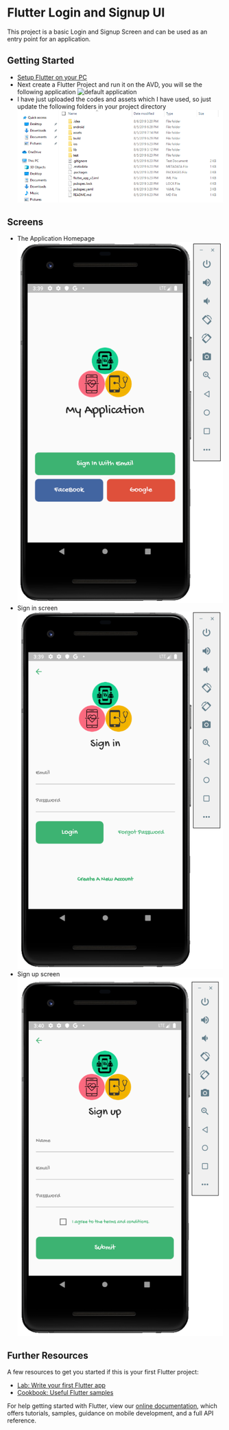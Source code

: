 # Flutter Login and Signup UI

This project is a basic Login and Signup Screen and can be used as an entry point for an application.

## Getting Started

- [Setup Flutter on your PC](https://flutter.dev/docs/get-started/editor?tab=vscode)
- Next create a Flutter Project and run it on the AVD, you will se the following application ![default application](https://cloud.netlifyusercontent.com/assets/344dbf88-fdf9-42bb-adb4-46f01eedd629/180fcd19-9d6e-4083-a3b9-4d2b25577c59/01-introductory-article-on-google-s-flutter.png)
- I have just uploaded the codes and assets which I have used, so just update the following folders in your project directory ![directory](https://github.com/prateekkr94/Project-Work/blob/master/Flutter%20Login%20UI/Screens/Directory.PNG)

## Screens
- The Application Homepage ![Homepage](https://github.com/prateekkr94/Project-Work/blob/master/Flutter%20Login%20UI/Screens/Screen1.PNG)
- Sign in screen ![signin](https://github.com/prateekkr94/Project-Work/blob/master/Flutter%20Login%20UI/Screens/Signin.PNG)
- Sign up screen ![signup](https://github.com/prateekkr94/Project-Work/blob/master/Flutter%20Login%20UI/Screens/Signup.PNG)

## Further Resources

A few resources to get you started if this is your first Flutter project:

- [Lab: Write your first Flutter app](https://flutter.dev/docs/get-started/codelab)
- [Cookbook: Useful Flutter samples](https://flutter.dev/docs/cookbook)

For help getting started with Flutter, view our
[online documentation](https://flutter.dev/docs), which offers tutorials,
samples, guidance on mobile development, and a full API reference.
